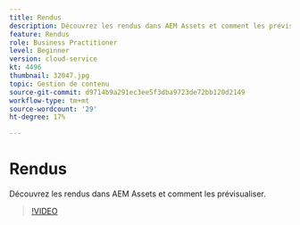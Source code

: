 ```yaml
---
title: Rendus
description: Découvrez les rendus dans AEM Assets et comment les prévisualiser.
feature: Rendus
role: Business Practitioner
level: Beginner
version: cloud-service
kt: 4496
thumbnail: 32047.jpg
topic: Gestion de contenu
source-git-commit: d9714b9a291ec3ee5f3dba9723de72bb120d2149
workflow-type: tm+mt
source-wordcount: '29'
ht-degree: 17%

---
```



# Rendus

Découvrez les rendus dans AEM Assets et comment les prévisualiser.

>[!VIDEO](https://video.tv.adobe.com/v/32047/?quality=12&learn=on&hidetitle=true)